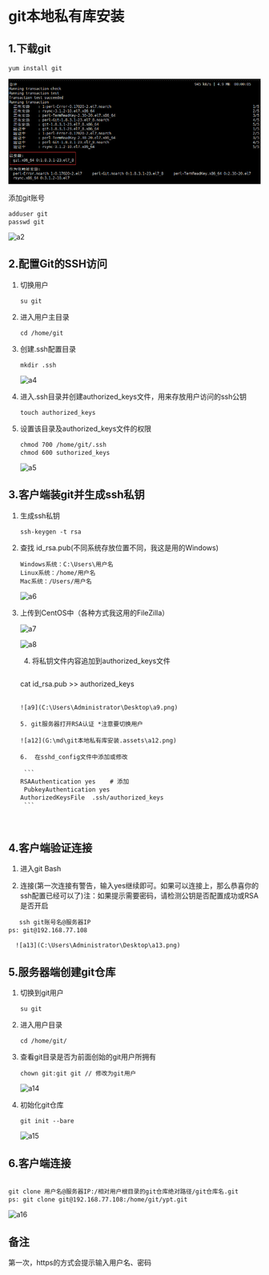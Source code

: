 # git本地私有库安装

## 1.下载git

``` centos
yum install git
```

![a1](git%E6%9C%AC%E5%9C%B0%E7%A7%81%E6%9C%89%E5%BA%93%E5%AE%89%E8%A3%85.assets/a1.png)

添加git账号

```
adduser git
passwd git
```

![a2](G:\md\git本地私有库安装.assets\a2.png)

## 2.配置Git的SSH访问

 1.  切换用户

     ```
     su git
     ```

2. 进入用户主目录

   ``` 
   cd /home/git
   ```

3. 创建.ssh配置目录

   ```
   mkdir .ssh
   ```
	![a4](G:\md\git本地私有库安装.assets\a4.png)

4. 进入.ssh目录并创建authorized_keys文件，用来存放用户访问的ssh公钥

   ``` 
   touch authorized_keys
   ```

5. 设置该目录及authorized_keys文件的权限

   ```
   chmod 700 /home/git/.ssh
   chmod 600 suthorized_keys
   ```

   ![a5](G:\md\git本地私有库安装.assets\a5.png)

  ## 3.客户端装git并生成ssh私钥

   1. 生成ssh私钥

      ```
      ssh-keygen -t rsa
      ```
   
   2. 查找 id_rsa.pub(不同系统存放位置不同，我这是用的Windows)

      ```
      Windows系统：C:\Users\用户名
      Linux系统：/home/用户名
      Mac系统：/Users/用户名
      ```

      ![a6](G:\md\git本地私有库安装.assets\a6.png)

   3. 上传到CentOS中（各种方式我这用的FileZilla）

      ![a7](G:\md\git本地私有库安装.assets\a7.png)
   
      ![a8](G:\md\git本地私有库安装.assets\a8.png)

      4. 将私钥文件内容追加到authorized_keys文件

         ```
      cat id_rsa.pub >> authorized_keys
         ```

         ![a9](C:\Users\Administrator\Desktop\a9.png)

      5. git服务器打开RSA认证 *注意要切换用户
      
         ![a12](G:\md\git本地私有库安装.assets\a12.png)
      
      6.  在sshd_config文件中添加或修改

          ```
       RSAAuthentication yes    # 添加 
          PubkeyAuthentication yes     
       AuthorizedKeysFile  .ssh/authorized_keys
          ```

      

  ## 4.客户端验证连接

   1. 进入git Bash
   
   2. 连接(第一次连接有警告，输入yes继续即可。如果可以连接上，那么恭喜你的ssh配置已经可以了)注：如果提示需要密码，请检测公钥是否配置成功或RSA是否开启

   ```
      ssh git账号名@服务器IP
   ps: git@192.168.77.108
   ```

      ![a13](C:\Users\Administrator\Desktop\a13.png)

  ## 5.服务器端创建git仓库

   1. 切换到git用户

      ```
      su git
      ```

   2. 进入用户目录

      ``` 
      cd /home/git/
      ```

   3. 查看git目录是否为前面创始的git用户所拥有

      ```
      chown git:git git // 修改为git用户
      ```
   
      ![a14](G:\md\git本地私有库安装.assets\a14.png)

   4. 初始化git仓库

      ```
      git init --bare
      ```

      ![a15](G:\md\git本地私有库安装.assets\a15.png)
   
      
      
      

## 6.客户端连接

   ```
   
   git clone 用户名@服务器IP:/相对用户根目录的git仓库绝对路径/git仓库名.git
   ps: git clone git@192.168.77.108:/home/git/ypt.git
   ```

   ![a16](G:\md\git本地私有库安装.assets\a16.png)

## 备注

第一次，https的方式会提示输入用户名、密码